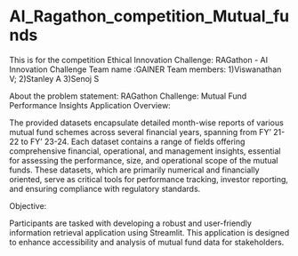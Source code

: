 # AI_Ragathon_competition_Mutual_funds
This is for the competition  Ethical Innovation Challenge: RAGathon - AI Innovation Challenge
Team name :GAINER
Team members:
1)Viswanathan V;
2)Stanley A
3)Senoj S

About the problem statement:
RAGathon Challenge: Mutual Fund Performance Insights Application
Overview:

The provided datasets encapsulate detailed month-wise reports of various mutual fund schemes across several financial years, spanning from FY’ 21-22 to FY’ 23-24. Each dataset contains a range of fields offering comprehensive financial, operational, and management insights, essential for assessing the performance, size, and operational scope of the mutual funds. These datasets, which are primarily numerical and financially oriented, serve as critical tools for performance tracking, investor reporting, and ensuring compliance with regulatory standards.



Objective:

Participants are tasked with developing a robust and user-friendly information retrieval application using Streamlit. This application is designed to enhance accessibility and analysis of mutual fund data for stakeholders.


